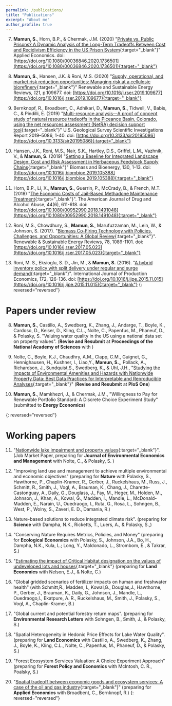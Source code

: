```yaml
---
permalink: /publications/
title: "Publications"
excerpt: "About me"
author_profile: true
---
```

7.  **Mamun, S.**, Horn, B.P., & Chermak, J.M. (2020) "[Private vs. Public Prisons? A Dynamic Analysis of the Long-Term Tradeoffs Between Cost and Recidivism Efficiency in the US Prison System]( https://doi.org/10.1080/00036846.2020.1736501){:target="_blank"}" Applied Economics. doi: [https://doi.org/10.1080/00036846.2020.1736501](https://doi.org/10.1080/00036846.2020.1736501){:target="_blank"}
    
6.  **Mamun, S.**, Hansen, J.K. & Roni, M.S. (2020) "[Supply, operational, and market risk reduction opportunities: Managing risk at a cellulosic biorefinery](https://doi.org/10.1016/j.rser.2019.109677){:target="_blank"}" Renewable and Sustainable Energy Reviews, _121_, p.109677. doi: [https://doi.org/10.1016/j.rser.2019.109677](https://doi.org/10.1016/j.rser.2019.109677){:target="_blank"}
    
5.  Bernknopf, R., Broadbent, C., Adhikari, D., **Mamun, S.**, Tidwell, V., Babis, C., & Pindilli, E. (2019) "[Multi-resource analysis—A proof of concept study of natural resource tradeoffs in the Piceance Basin, Colorado, using the net resources assessment (NetRA) decision support tool]( https://doi.org/10.3133/sir20195086){:target="_blank"}" U.S. Geological Survey Scientific Investigations Report 2019–5086, 1-40. doi: [https://doi.org/10.3133/sir20195086](https://doi.org/10.3133/sir20195086){:target="_blank"}
    
4.  Hansen, J.K., Roni, M.S., Nair, S.K., Hartley, D.S., Griffel, L.M., Vazhnik, V., & **Mamun, S.** (2019) "[Setting a Baseline for Integrated Landscape Design: Cost and Risk Assessment in Herbaceous Feedstock Supply Chains](https://doi.org/10.1016/j.biombioe.2019.105388){:target="_blank"}" Biomass and Bioenergy, 130, 1-13. doi: [https://doi.org/10.1016/j.biombioe.2019.105388](https://doi.org/10.1016/j.biombioe.2019.105388){:target="_blank"}
    
3.  Horn, B.P., Li, X., **Mamun, S.**, Guerrin, P., McCrady, B., & French, M.T. (2018) "[The Economic Costs of Jail-Based Methadone Maintenance Treatment](https://doi.org/10.1080/00952990.2018.1491048){:target="_blank"}". The American Journal of Drug and Alcohol Abuse, 44(6), 611-618. doi: [https://doi.org/10.1080/00952990.2018.1491048](https://doi.org/10.1080/00952990.2018.1491048){:target="_blank"}
    
2.  Roni, M.S., Chowdhury, S., **Mamun, S.**, Marufuzzaman, M., Lein, W., & Johnson, S. (2017). "[Biomass Co-Firing Technology with Policies, Challenges, and Opportunities: A Global Review](https://doi.org/10.1016/j.rser.2017.05.023){:target="_blank"}". Renewable & Sustainable Energy Reviews, 78, 1089-1101. doi: [https://doi.org/10.1016/j.rser.2017.05.023](https://doi.org/10.1016/j.rser.2017.05.023){:target="_blank"}
    
1.  Roni, M. S., Eksioglu, S. D., Jin, M., & **Mamun, S.** (2016). "[A hybrid inventory policy with split delivery under regular and surge demand](https://doi.org/10.1016/j.ijpe.2015.11.015){:target="_blank"}". International Journal of Production Economics, 172, 126-136. doi: [https://doi.org/10.1016/j.ijpe.2015.11.015](https://doi.org/10.1016/j.ijpe.2015.11.015){:target="_blank"}
{: reversed="reversed"}

Papers under review
======
8. **Mamun, S.**, Castillo, A., Swedberg, K., Zhang, J., Andarge, T., Boyle, K., Cardoso, D., Keiser, D., Kling, C.L., Nolte, C., Papenfus, M., Phaneuf, D., & Polasky, S. "Valuing water quality in the US using a national data set on property values". (**Revise and Resubmit** at **Proceedings of the National Academy of Sciences** with )

9. Nolte, C., Boyle, K.J., Chaudhry, A.M., Clapp, C.M., Guignet, G., Hennighausen, H., Kushner, I., Liao,Y., **Mamun, S.**,, Pollack, A., Richardson, J., Sundquist,S., Swedberg, K., & Uhl, J.H., "[Studying the Impacts of Environmental Amenities and Hazards with Nationwide Property Data: Best Data Practices for Interpretable and Reproducible Analyses](https://papers.ssrn.com/sol3/papers.cfm?abstract_id=3900806){:target="_blank"}" (**Revise and Resubmit** at **PloS One**)

10. **Mamun, S.**, Mamkhezri, J., & Chermak, J.M., "Willingness to Pay for Renewable Portfolio Standard: A Discrete Choice Experiment Study" (submitted to **Energy Economics**)

{: reversed="reversed"}

Working papers
======
11. "[Nationwide lake impairment and property values](https://drive.google.com/file/d/11NPXzSBrv3nQDShWxjn6lhLSDAEXhTit){:target="_blank"}". (Job Market Paper, preparing for **Journal of Environmental Economics and Management** with Nolte, C., & Polasky, S. )

12. "Improving land use and management to achieve multiple environmental and economic objectives" (preparing for **Nature** with Polasky, S., Hawthorne, P., Chaplin-Kramer, R., Gerber, J., Ruckelshaus, M., Russ, J., Schmitt, R., Smith, J., Vogl, A., Brauman, K., Chang, J., Charette-Castonguay, A., Daily, G., Douglass, J., Fay, M., Heger, M., Holden, M., Johnson, J., Khan, A., Kowal, G., Madden, I., Mandle, L., McDonald-Madden, E., Narain, U., Ouedraogo, I., Ruta, G., Rosa, L., Sohngen, B., West, P., Wolny, S., Zaveri, E. D., Damania, R.)

13. Nature-based solutions to reduce integrated climate risk". (preparing for **Science** with Dampha, N.K., Ricketts, T., Luers, A., & Polasky, S.,)

14. "Conserving Nature Requires Metrics, Policies, and Money" (preparing for **Ecological Economics** with Polasky, S., Johnson, J.A., Bo, H., Dampha, N.K., Kula, L.; Long, Y., Maldonado, L., Strombom, E., & Takrar, S.)

15. "[Estimating the impact of Critical Habitat designation on the values of undeveloped lots and houses](https://digitalcommons.bowdoin.edu/cgi/viewcontent.cgi?article=1017&context=econpapers){:target="_blank"} (preparing for **Land Economics** with Nelson, E.J., & Nolte, C.)

16. "Global gridded scenarios of fertilizer impacts on human and freshwater health" (with Schmitt,R., Madden, I., Kowal,G., Douglas,J., Hawthorne, P., Gerber, J., Brauman, K., Daily, G., Johnson, J., Mandle, L., Ouedraogo,I., Ekatpure, A. R., Ruckelshaus, M., Smith, J., Polasky, S., Vogl, A., Chaplin-Kramer, B.)

17. "Global current and potential forestry return maps". (preparing for **Environmental Research Letters** with Sohngen, B., Smith, J., & Polasky, S.)

18. "Spatial Heterogeneity in Hedonic Price Effects for Lake Water Quality". (preparing for **Land Economics** with Castillo, A., Swedberg, K., Zhang, J., Boyle, K., Kling, C.L., Nolte, C., Papenfus, M., Phaneuf, D., & Polasky, S.)

19. "Forest Ecosystem Services Valuation: A Choice Experiment Approach" (preparing for **Forest Policy and Economics** with McIntosh, C. R., Poalsky, S.)

20. "[Spatial tradeoff between economic goods and ecosystem services: A case of the oil and gas industry](https://pages.uoregon.edu/cameron/AERE-WEAI-2021/p_Broadbent.pdf){:target="_blank"}" (preparing for **Applied Economics** with Broadbent, C., Bernknopf, R.)
{: reversed="reversed"}
